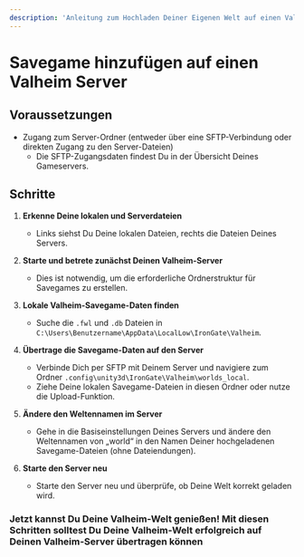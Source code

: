 ```yaml
---
description: 'Anleitung zum Hochladen Deiner Eigenen Welt auf einen Valheim-Server'
---
```


# Savegame hinzufügen auf einen Valheim Server

## Voraussetzungen

- Zugang zum Server-Ordner (entweder über eine SFTP-Verbindung oder direkten Zugang zu den Server-Dateien)
    - Die SFTP-Zugangsdaten findest Du in der Übersicht Deines Gameservers.

## Schritte

1. <b>Erkenne Deine lokalen und Serverdateien</b>
    - Links siehst Du Deine lokalen Dateien, rechts die Dateien Deines Servers.

2. <b>Starte und betrete zunächst Deinen Valheim-Server</b>
    - Dies ist notwendig, um die erforderliche Ordnerstruktur für Savegames zu erstellen.

3. <b>Lokale Valheim-Savegame-Daten finden</b>
    - Suche die `.fwl` und `.db` Dateien in `C:\Users\Benutzername\AppData\LocalLow\IronGate\Valheim`.

4. <b>Übertrage die Savegame-Daten auf den Server</b>
    - Verbinde Dich per SFTP mit Deinem Server und navigiere zum Ordner `.config\unity3d\IronGate\Valheim\worlds_local`.
    - Ziehe Deine lokalen Savegame-Dateien in diesen Ordner oder nutze die Upload-Funktion.

5. <b>Ändere den Weltennamen im Server</b>
    - Gehe in die Basiseinstellungen Deines Servers und ändere den Weltennamen von „world“ in den Namen Deiner hochgeladenen Savegame-Dateien (ohne Dateiendungen).

6. <b>Starte den Server neu</b>
    - Starte den Server neu und überprüfe, ob Deine Welt korrekt geladen wird.

### Jetzt kannst Du Deine Valheim-Welt genießen! Mit diesen Schritten solltest Du Deine Valheim-Welt erfolgreich auf Deinen Valheim-Server übertragen können
